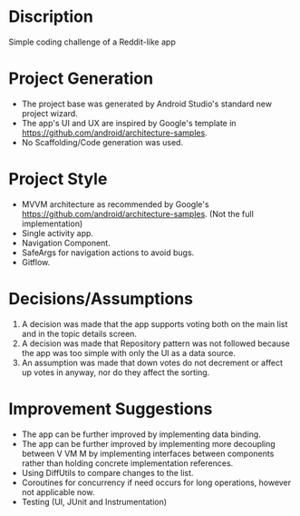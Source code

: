# Discription
Simple coding challenge of a Reddit-like app

# Project Generation
* The project base was generated by Android Studio's standard new project wizard.
* The app's UI and UX are inspired by Google's template in https://github.com/android/architecture-samples.
* No Scaffolding/Code generation was used.

# Project Style
* MVVM architecture as recommended by Google's https://github.com/android/architecture-samples. (Not the full implementation)
* Single activity app.
* Navigation Component.
* SafeArgs for navigation actions to avoid bugs.
* Gitflow.

# Decisions/Assumptions
1. A decision was made that the app supports voting both on the main list and in the topic details screen.
2. A decision was made that Repository pattern was not followed because the app was too simple with only the UI as a data source.
3. An assumption was made that down votes do not decrement or affect up votes in anyway, nor do they affect the sorting.

# Improvement Suggestions
* The app can be further improved by implementing data binding.
* The app can be further improved by implementing more decoupling between V VM M by implementing interfaces between components rather than holding concrete implementation references.
* Using DiffUtils to compare changes to the list.
* Coroutines for concurrency if need occurs for long operations, however not applicable now.
* Testing (UI, JUnit and Instrumentation)